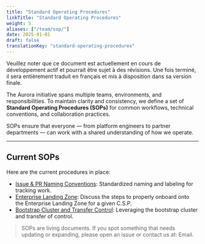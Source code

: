 ```yaml
---
title: "Standard Operating Procedures"
linkTitle: "Standard Operating Procedures"
weight: 5
aliases: ["/team/sop/"]
date: 2025-01-01
draft: false
translationKey: "standard-operating-procedures"
---
```


<gcds-alert alert-role="danger" container="full" heading="Avis de traduction" hide-close-btn="true" hide-role-icon="false" is-fixed="false" class="hydrated mb-400">
<gcds-text>Veuillez noter que ce document est actuellement en cours de développement actif et pourrait être sujet à des révisions. Une fois terminé, il sera entièrement traduit en français et mis à disposition dans sa version finale.</gcds-text>
</gcds-alert>

The Aurora initiative spans multiple teams, environments, and responsibilities. To maintain clarity and consistency, we define a set of **Standard Operating Procedures (SOPs)** for common workflows, technical conventions, and collaboration practices.

SOPs ensure that everyone — from platform engineers to partner departments — can work with a shared understanding of how we operate.

---

## Current SOPs

Here are the current procedures in place:

- [Issue & PR Naming Conventions](/team/standard-operating-procedures/issue-naming/): Standardized naming and labeling for tracking work.
- [Enterprise Landing Zone](/team/standard-operating-procedures/enterprise-landing-zone): Discuss the steps to properly onboard onto the Enterprise Landing Zone for a given C.S.P.
- [Bootstrap Cluster and Transfer Control](/team/standard-operating-procedures/bootstrap-cluster): Leveraging the bootstrap cluster and transfer of control.

> SOPs are living documents. If you spot something that needs updating or expanding, please open an issue or contact us at: <gcds-link href="mailto:aurora-aurore@ssc-spc.gc.ca">Email</gcds-link>.
